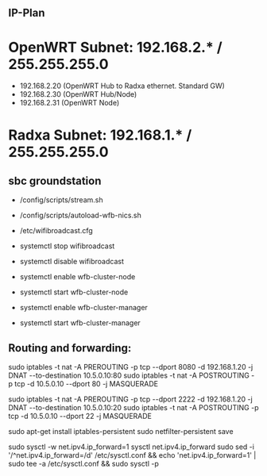 ## IP-Plan

# OpenWRT Subnet: 192.168.2.* / 255.255.255.0
- 192.168.2.20 (OpenWRT Hub to Radxa ethernet. Standard GW)
- 192.168.2.30 (OpenWRT Hub/Node)
- 192.168.2.31 (OpenWRT Node)

# Radxa Subnet: 192.168.1.* / 255.255.255.0

## sbc groundstation
- /config/scripts/stream.sh
- /config/scripts/autoload-wfb-nics.sh
- /etc/wifibroadcast.cfg

- systemctl stop wifibroadcast
- systemctl disable wifibroadcast
- systemctl enable wfb-cluster-node
- systemctl start wfb-cluster-node
- systemctl enable wfb-cluster-manager
- systemctl start wfb-cluster-manager

## Routing and forwarding:
sudo iptables -t nat -A PREROUTING -p tcp --dport 8080 -d 192.168.1.20 -j DNAT --to-destination 10.5.0.10:80
sudo iptables -t nat -A POSTROUTING -p tcp -d 10.5.0.10 --dport 80 -j MASQUERADE

sudo iptables -t nat -A PREROUTING -p tcp --dport 2222 -d 192.168.1.20 -j DNAT --to-destination 10.5.0.10:20
sudo iptables -t nat -A POSTROUTING -p tcp -d 10.5.0.10 --dport 22 -j MASQUERADE

sudo apt-get install iptables-persistent
sudo netfilter-persistent save

sudo sysctl -w net.ipv4.ip_forward=1
sysctl net.ipv4.ip_forward
sudo sed -i '/^net.ipv4.ip_forward=/d' /etc/sysctl.conf && echo 'net.ipv4.ip_forward=1' | sudo tee -a /etc/sysctl.conf && sudo sysctl -p
